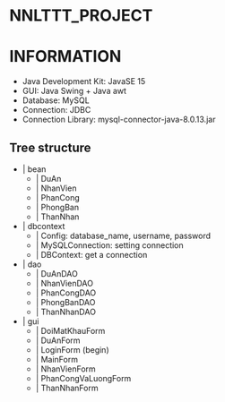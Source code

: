 # NNLTTT_PROJECT
# INFORMATION
- Java Development Kit: JavaSE 15
- GUI: Java Swing + Java awt
- Database: MySQL
- Connection: JDBC
- Connection Library: mysql-connector-java-8.0.13.jar

## Tree structure
- | bean
    - | DuAn
    - | NhanVien
    - | PhanCong
    - | PhongBan
    - | ThanNhan
- | dbcontext
    - | Config: database_name, username, password
    - | MySQLConnection: setting connection
    - | DBContext: get a connection
- | dao
    - | DuAnDAO
    - | NhanVienDAO
    - | PhanCongDAO
    - | PhongBanDAO
    - | ThanNhanDAO
- | gui
    - | DoiMatKhauForm
	- | DuAnForm
	- | LoginForm (begin)
	- | MainForm
	- | NhanVienForm
	- | PhanCongVaLuongForm
	- | ThanNhanForm
